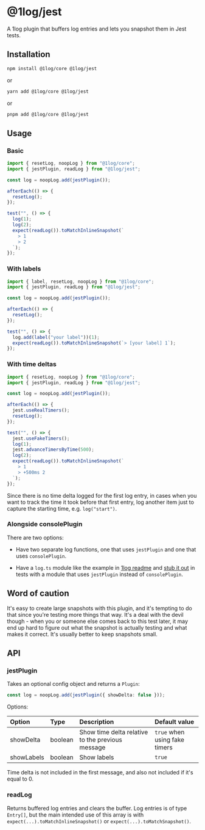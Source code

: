 # @1log/jest

A 1log plugin that buffers log entries and lets you snapshot them in Jest tests.

## Installation

```bash
npm install @1log/core @1log/jest
```

or

```bash
yarn add @1log/core @1log/jest
```

or

```bash
pnpm add @1log/core @1log/jest
```

## Usage

### Basic

```ts
import { resetLog, noopLog } from "@1log/core";
import { jestPlugin, readLog } from "@1log/jest";

const log = noopLog.add(jestPlugin());

afterEach(() => {
  resetLog();
});

test("", () => {
  log(1);
  log(2);
  expect(readLog()).toMatchInlineSnapshot(`
    > 1
    > 2
  `);
});
```

### With labels

```ts
import { label, resetLog, noopLog } from "@1log/core";
import { jestPlugin, readLog } from "@1log/jest";

const log = noopLog.add(jestPlugin());

afterEach(() => {
  resetLog();
});

test("", () => {
  log.add(label("your label"))(1);
  expect(readLog()).toMatchInlineSnapshot(`> [your label] 1`);
});
```

### With time deltas

```ts
import { resetLog, noopLog } from "@1log/core";
import { jestPlugin, readLog } from "@1log/jest";

const log = noopLog.add(jestPlugin());

afterEach(() => {
  jest.useRealTimers();
  resetLog();
});

test("", () => {
  jest.useFakeTimers();
  log(1);
  jest.advanceTimersByTime(500);
  log(2);
  expect(readLog()).toMatchInlineSnapshot(`
    > 1
    > +500ms 2
  `);
});
```

Since there is no time delta logged for the first log entry, in cases when you want to track the time it took before that first entry, log another item just to capture the starting time, e.g. `log("start")`.

### Alongside consolePlugin

There are two options:

- Have two separate log functions, one that uses `jestPlugin` and one that uses `consolePlugin`.

- Have a `log.ts` module like the example in [1log readme](https://github.com/ivan7237d/1log#usage) and [stub it out](https://jestjs.io/docs/manual-mocks#mocking-user-modules) in tests with a module that uses `jestPlugin` instead of `consolePlugin`.

## Word of caution

It's easy to create large snapshots with this plugin, and it's tempting to do that since you're testing more things that way. It's a deal with the devil though - when you or someone else comes back to this test later, it may end up hard to figure out what the snapshot is actually testing and what makes it correct. It's usually better to keep snapshots small.

## API

### jestPlugin

Takes an optional config object and returns a `Plugin`:

```ts
const log = noopLog.add(jestPlugin({ showDelta: false }));
```

Options:

| Option     | Type    | Description                                      | Default value                 |
| :--------- | :------ | :----------------------------------------------- | :---------------------------- |
| showDelta  | boolean | Show time delta relative to the previous message | `true` when using fake timers |
| showLabels | boolean | Show labels                                      | `true`                        |

Time delta is not included in the first message, and also not included if it's equal to 0.

### readLog

Returns buffered log entries and clears the buffer. Log entries is of type `Entry[]`, but the main intended use of this array is with `expect(...).toMatchInlineSnapshot()` or `expect(...).toMatchSnapshot()`.
